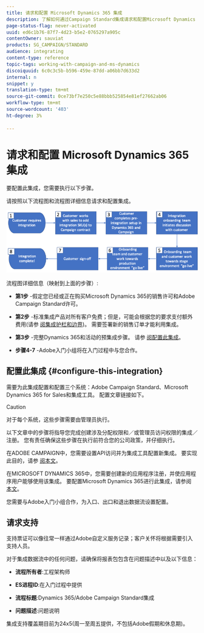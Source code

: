 ```yaml
---
title: 请求和配置 Microsoft Dynamics 365 集成
description: 了解如何通过Campaign Standard集成请求和配置Microsoft Dynamics 365
page-status-flag: never-activated
uuid: ed6c1b76-87f7-4d23-b5e2-0765297a905c
contentOwner: sauviat
products: SG_CAMPAIGN/STANDARD
audience: integrating
content-type: reference
topic-tags: working-with-campaign-and-ms-dynamics
discoiquuid: 6c0c3c5b-b596-459e-87dd-a06bb7d633d2
internal: n
snippet: y
translation-type: tm+mt
source-git-commit: 0ce73bf7e250c5e88bbb525854e81ef27662ab06
workflow-type: tm+mt
source-wordcount: '403'
ht-degree: 3%

---
```



# 请求和配置 Microsoft Dynamics 365 集成

要配置此集成，您需要执行以下步骤。

请按照以下流程图和流程图详细信息请求和配置集成。

![](assets/provisioning-wf.png)

流程图详细信息（映射到上面的步骤）:

* **第1步** -假定您已经或正在购买Microsoft Dynamics 365的销售许可和Adobe Campaign Standard许可。

* **第2步** -标准集成产品对所有客户免费；但是，可能会根据您的要求支付额外费用(请参 [阅集成护栏和边界](../../integrating/using/ms-dynamics-365-integration-guardrails.md))。 需要签署新的销售订单才能利用集成。

* **第3步** -完整Dynamics 365和活动的预集成步骤。 请参 [阅配置此集成](#configure-this-integration)。

* **步骤4-7** -Adobe入门小组将在入门过程中与您合作。

## 配置此集成 {#configure-this-integration}

需要为此集成配置和配置三个系统：Adobe Campaign Standard、Microsoft Dynamics 365 for Sales和集成工具。 配置文章链接如下。

>[!CAUTION]
>
>对于每个系统，这些步骤需要由管理员执行。
>
>以下文章中的步骤将指导您完成创建涉及分配权限和／或管理员访问权限的集成／注册。  您有责任确保这些步骤在执行前符合您的公司政策，并仔细执行。

在ADOBE CAMPAIGN中，您需要设置API访问并为集成工具配置新集成。 要实现此目的，请参 [阅本文](../../integrating/using/configure-adobe-io-for-ms-dynamic.md)。

在MICROSOFT DYNAMICS 365中，您需要创建新的应用程序注册，并使应用程序用户能够使用该集成。  要配置Microsoft Dynamics 365进行此集成，请参阅 [本文](../../integrating/using/configure-microsoft-dynamics-365-for-campaign-integration.md)。

您需要与Adobe入门小组合作，为入口、出口和退出数据流设置配置。


## 请求支持

支持票证可以像往常一样通过Adobe自定义服务记录；客户关怀将根据需要引入支持人员。

对于集成数据流中的任何问题，请确保将报表包包含在问题描述中以及以下信息：

* **流程所有者**:工程架构师

* **ES进程ID**:在入门过程中提供

* **流程标题**:Dynamics 365/Adobe Campaign Standard集成

* **问题描述**:问题说明

集成支持覆盖期目前为24x5(周一至周五提供，不包括Adobe假期和休息期)。